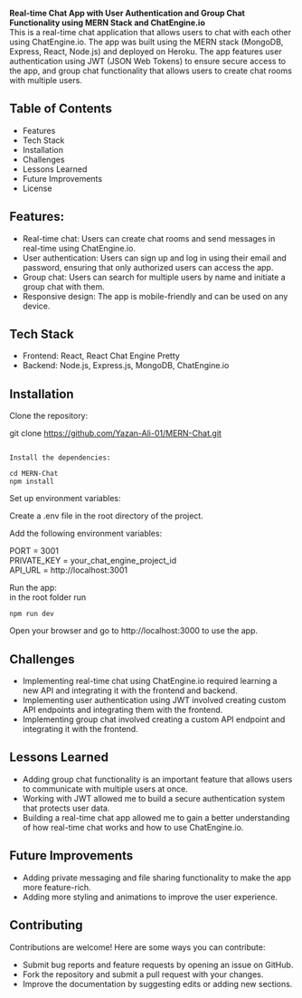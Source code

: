 **Real-time Chat App with User Authentication and Group Chat Functionality using MERN Stack and ChatEngine.io**<br>
This is a real-time chat application that allows users to chat with each other using ChatEngine.io. The app was built using the MERN stack (MongoDB, Express, React, Node.js) and deployed on Heroku. The app features user authentication using JWT (JSON Web Tokens) to ensure secure access to the app, and group chat functionality that allows users to create chat rooms with multiple users.

## Table of Contents

- Features
- Tech Stack
- Installation
- Challenges
- Lessons Learned
- Future Improvements
- License

## <a name="features"></a>Features:

- Real-time chat: Users can create chat rooms and send messages in real-time using ChatEngine.io.
- User authentication: Users can sign up and log in using their email and password, ensuring that only authorized users can access the app.
- Group chat: Users can search for multiple users by name and initiate a group chat with them.
- Responsive design: The app is mobile-friendly and can be used on any device.

## <a name="tech-stack"></a>Tech Stack

- Frontend: React, React Chat Engine Pretty
- Backend: Node.js, Express.js, MongoDB, ChatEngine.io

## <a name="installation"></a>Installation

Clone the repository:

git clone https://github.com/Yazan-Ali-01/MERN-Chat.git

```

Install the dependencies:

cd MERN-Chat
npm install
```

Set up environment variables:

Create a .env file in the root directory of the project.

Add the following environment variables:

PORT = 3001<br>
PRIVATE_KEY = your_chat_engine_project_id<br>
API_URL = http://localhost:3001

Run the app:<br>
in the root folder run

```
npm run dev
```

Open your browser and go to http://localhost:3000 to use the app.

## <a name="challenges"></a>Challenges

- Implementing real-time chat using ChatEngine.io required learning a new API and integrating it with the frontend and backend.
- Implementing user authentication using JWT involved creating custom API endpoints and integrating them with the frontend.
- Implementing group chat involved creating a custom API endpoint and integrating it with the frontend.

## <a name="lessons-learned"></a>Lessons Learned

- Adding group chat functionality is an important feature that allows users to communicate with multiple users at once.
- Working with JWT allowed me to build a secure authentication system that protects user data.
- Building a real-time chat app allowed me to gain a better understanding of how real-time chat works and how to use ChatEngine.io.

## <a name="future-improvements"></a>Future Improvements

- Adding private messaging and file sharing functionality to make the app more feature-rich.
- Adding more styling and animations to improve the user experience.

## <a name="contributing"></a>Contributing

Contributions are welcome! Here are some ways you can contribute:

- Submit bug reports and feature requests by opening an issue on GitHub.<br>
- Fork the repository and submit a pull request with your changes.<br>
- Improve the documentation by suggesting edits or adding new sections.
